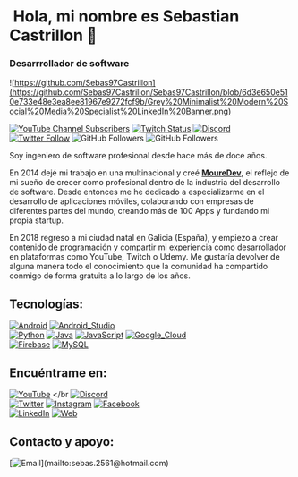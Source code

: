 # ![]() Hola, mi nombre es Sebastian Castrillon 👋
### Desarrrollador de software

![https://github.com/Sebas97Castrillon](https://github.com/Sebas97Castrillon/Sebas97Castrillon/blob/6d3e650e510e733e48e3ea8ee81967e9272fcf9b/Grey%20Minimalist%20Modern%20Social%20Media%20Specialist%20LinkedIn%20Banner.png)

[![YouTube Channel Subscribers](https://img.shields.io/youtube/channel/subscribers/UCxPD7bsocoAMq8Dj18kmGyQ?style=social)]()
[![Twitch Status](https://img.shields.io/twitch/status/mouredev?style=social)]()
[![Discord](https://img.shields.io/discord/729672926432985098?style=social&label=Discord&logo=discord)]()
[![Twitter Follow](https://img.shields.io/twitter/follow/mouredev?style=social)]()
![GitHub Followers](https://img.shields.io/github/followers/mouredev?style=social)
![GitHub Followers](https://img.shields.io/github/stars/mouredev?style=social)

Soy ingeniero de software profesional desde hace más de doce años.

En 2014 dejé mi trabajo en una multinacional y creé [**MoureDev**](https://mouredev.com), el reflejo de mi sueño de crecer como profesional dentro de la industria del desarrollo de software.
Desde entonces me he dedicado a especializarme en el desarrollo de aplicaciones móviles, colaborando con empresas de diferentes partes del mundo, creando más de 100 Apps y fundando mi propia startup.

En 2018 regreso a mi ciudad natal en Galicia (España), y empiezo a crear contenido de programación y compartir mi experiencia como desarrollador en plataformas como YouTube, Twitch o Udemy. Me gustaría devolver de alguna manera todo el conocimiento que la comunidad ha compartido conmigo de forma gratuita a lo largo de los años.

## Tecnologías:
[![Android](https://img.shields.io/badge/Android-3DDC84?style=for-the-badge&logo=android&logoColor=white&labelColor=101010)]()
[![Android_Studio](https://img.shields.io/badge/Android_Studio-3DDC84?style=for-the-badge&logo=android-studio&logoColor=white&labelColor=101010)]()
</br>
[![Python](https://img.shields.io/badge/Python-yellow?style=for-the-badge&logo=python&logoColor=white&labelColor=101010)]()
[![Java](https://img.shields.io/badge/Java-007396?style=for-the-badge&logo=java&logoColor=white&labelColor=101010)]()
[![JavaScript](https://img.shields.io/badge/JavaScript-F7DF1E?style=for-the-badge&logo=javascript&logoColor=white&labelColor=101010)]()
[![Google_Cloud](https://img.shields.io/badge/Google_Cloud-4285F4?style=for-the-badge&logo=googlecloud&logoColor=white&labelColor=101010)]()
</br>
[![Firebase](https://img.shields.io/badge/Firebase-FFCA28?style=for-the-badge&logo=firebase&logoColor=white&labelColor=101010)]()
[![MySQL](https://img.shields.io/badge/MySQL-4479A1?style=for-the-badge&logo=mysql&logoColor=white&labelColor=101010)]()
</br>

## Encuéntrame en:

[![YouTube](https://img.shields.io/badge/YouTube-Mouredev_TV-FF0000?style=for-the-badge&logo=youtube&logoColor=white&labelColor=101010)](https://www.youtube.com/channel/UCsLwfNIu3k5nk3RwX_3Q_Sg)
</br
[![Discord](https://img.shields.io/badge/Discord-mouredev-5865F2?style=for-the-badge&logo=discord&logoColor=white&labelColor=101010)]()
</br>
[![Twitter](https://img.shields.io/badge/Twitter-@mouredev-1DA1F2?style=for-the-badge&logo=twitter&logoColor=white&labelColor=101010)]()
[![Instagram](https://img.shields.io/badge/Instagram-@mouredev-E4405F?style=for-the-badge&logo=instagram&logoColor=white&labelColor=101010)]()
[![Facebook](https://img.shields.io/badge/Facebook-@mouredev-1877F2?style=for-the-badge&logo=facebook&logoColor=white&labelColor=101010)]()
</br>
[![LinkedIn](https://img.shields.io/badge/LinkedIn-Brais_Moure-0077B5?style=for-the-badge&logo=linkedin&logoColor=white&labelColor=101010)]()
[![Web](https://img.shields.io/badge/Web-MoureDev.com-14a1f0?style=for-the-badge&logo=dev.to&logoColor=white&labelColor=101010)]()

## Contacto y apoyo:

[![Email](https://img.shields.io/badge/braismoure@mouredev.com-email_personal_(respuesta_lenta)-D14836?style=for-the-badge&logo=gmail&logoColor=white&labelColor=101010)](mailto:sebas.2561@hotmail.com)
